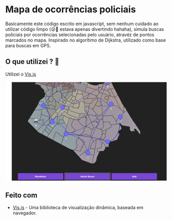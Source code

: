 # Mapa de ocorrências policiais

Basicamente este código escrito em javascript, sem nenhum cuidado ao utilizar código limpo (😜🤣 estava apenas divertindo hahaha), simula buscas policiais por ocorrências selecionadas pelo usuário, atravéz de pontos marcados no mapa. Inspirado no algorítimo de Dijkstra, utilizado como base para buscas em GPS.

## O que utilizei ? 🤔
 Utilizei o [Vis.js](https://visjs.org/) 
 
 

![alt text](https://github.com/pehgomes/mapa-de-ocorrencias/blob/master/grafo.PNG)

## Feito com

* [Vis.js](https://visjs.org/) - Uma biblioteca de visualização dinâmica, baseada em navegador.
